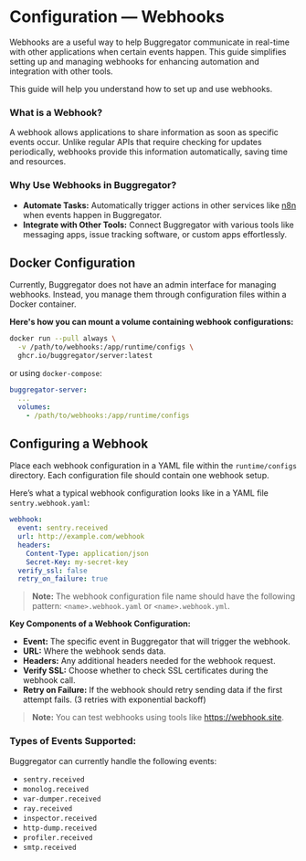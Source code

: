 # Configuration — Webhooks

Webhooks are a useful way to help Buggregator communicate in real-time with other applications when certain events
happen. This guide simplifies setting up and managing webhooks for enhancing automation and integration with other
tools.

This guide will help you understand how to set up and use webhooks.

### What is a Webhook?

A webhook allows applications to share information as soon as specific events occur. Unlike regular APIs that require
checking for updates periodically, webhooks provide this information automatically, saving time and resources.

### Why Use Webhooks in Buggregator?

- **Automate Tasks:** Automatically trigger actions in other services like [n8n](https://n8n.io/) when events happen in
  Buggregator.
- **Integrate with Other Tools:** Connect Buggregator with various tools like messaging apps, issue tracking software,
  or custom apps effortlessly.

## Docker Configuration

Currently, Buggregator does not have an admin interface for managing webhooks. Instead, you manage them through
configuration files within a Docker container.

**Here's how you can mount a volume containing webhook configurations:**

```bash
docker run --pull always \
  -v /path/to/webhooks:/app/runtime/configs \
  ghcr.io/buggregator/server:latest
```

or using `docker-compose`:

```yaml
buggregator-server:
  ...
  volumes:
    - /path/to/webhooks:/app/runtime/configs
```

## Configuring a Webhook

Place each webhook configuration in a YAML file within the `runtime/configs` directory. Each configuration file should
contain one webhook setup.

Here’s what a typical webhook configuration looks like in a YAML file `sentry.webhook.yaml`:

```yaml
webhook:
  event: sentry.received
  url: http://example.com/webhook
  headers:
    Content-Type: application/json
    Secret-Key: my-secret-key
  verify_ssl: false
  retry_on_failure: true
```

> **Note:** The webhook configuration file name should have the following pattern: `<name>.webhook.yaml` or `<name>.webhook.yml`.

**Key Components of a Webhook Configuration:**

- **Event:** The specific event in Buggregator that will trigger the webhook.
- **URL:** Where the webhook sends data.
- **Headers:** Any additional headers needed for the webhook request.
- **Verify SSL:** Choose whether to check SSL certificates during the webhook call.
- **Retry on Failure:** If the webhook should retry sending data if the first attempt fails. (3 retries with exponential
  backoff)

> **Note:** You can test webhooks using tools like https://webhook.site.

### Types of Events Supported:

Buggregator can currently handle the following events:

- `sentry.received`
- `monolog.received`
- `var-dumper.received`
- `ray.received`
- `inspector.received`
- `http-dump.received`
- `profiler.received`
- `smtp.received`